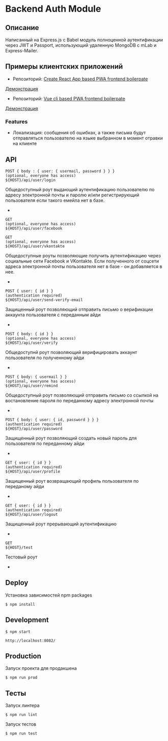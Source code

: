 Backend Auth Module
===================

Описание
--------

Написанный на Express.js с Babel модуль полноценной аутентификации через JWT и Passport, использующий удаленную MongoDB с mLab и Express-Mailer.


Примеры клиентских приложений
-----------------------------

* Репозиторий: [Create React App based PWA frontend boilerpate](https://github.com/ushliypakostnik/react-auth)

[Демонстрация](https://react-auth.kafedra.org/)

* Репозиторий: [Vue cli based PWA frontend boilerpate](https://github.com/ushliypakostnik/vue-auth)

[Демонстрация](https://vue-auth.kafedra.org/)


### Features

* Локализация: сообщения об ошибках, а также письма будут отправляться пользователю на языке выбранном в момент отравки на клиенте


API
---

    POST { body : { user: { usermail, password } } }
    (optional, everyone has access)
    ${HOST}/api/user/login

Общедоступный роут выдающий аутентификацию пользователю по адресу электронной почты и паролю и/или регистрирующий пользователя если такого емейла нет в базе.

*

    GET
    (optional, everyone has access)
    ${HOST}/api/user/facebook

    GET
    (optional, everyone has access)
    ${HOST}/api/user/vkontakte

Общедоступные роуты позволяющие получить аутентификацию через социальные сети Facebook и VKontakte. Если полученного от соцсети адреса электронной почты пользователя нет в базе - он добавляется в нее.

*

    POST { user: { id } }
    (authentication required)
    ${HOST}/api/user/send-verify-email

Защищенный роут позволяющий отправить письмо о верификации аккаунта пользователя с переданным айди

*

    POST { body: { id } }
    (optional, everyone has access)
    ${HOST}/api/user/verify

Общедоступнй роут позволяющий верифицировать аккаунт пользователя по полученному айди

*

    POST { body: { usermail } }
    (optional, everyone has access)
    ${HOST}/api/user/remind

Общедоступный роут позволяющий отправить письмо со ссылкой на востановление пароля по переданному адресу электронной почты

*

    POST { body: { user: { id, password } } }
    (authentication required)
    ${HOST}/api/user/password

Защищенный роут позволяющий создать новый пароль для пользователя по переданному айди

*

    GET { user: { id } }
    (authentication required)
    ${HOST}/api/user/profile

Защищенный роут возвращающий профиль пользователя по переданому айди

*

    GET { user: { id } }
    (authentication required)
    ${HOST}/api/user/logout

Защищенный роут прерывающий аутентификацию

*

    GET
    ${HOST}/test

Тестовый роут

*

Deploy
------

Установка зависимостей npm packages

    $ npm install

Development
-----------

    $ npm start

    http://localhost:8082/

Production
----------

Запуск проекта для продакшена

    $ npm run prod

Тесты
-----

Запуск линтера

    $ npm run lint

Запуск тестов

    $ npm run test
